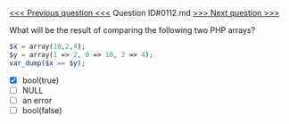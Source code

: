 [<<< Previous question <<<](0111.md)  Question ID#0112.md  [>>> Next question >>>](0113.md) 

What will be the result of comparing the following two PHP arrays?
```php
$x = array(10,2,4);
$y = array(1 => 2, 0 => 10, 2 => 4);
var_dump($x == $y);
```

- [x] bool(true)
- [ ] NULL
- [ ] an error
- [ ] bool(false)
